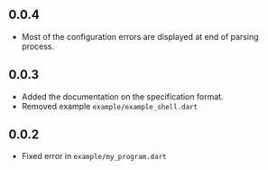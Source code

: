 ## 0.0.4

- Most of the configuration errors are displayed at end of parsing process.

## 0.0.3

- Added the documentation on the specification format.
- Removed example `example/example_shell.dart`

## 0.0.2

- Fixed error in `example/my_program.dart`

